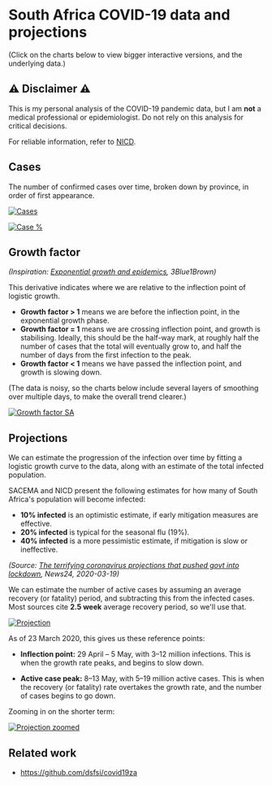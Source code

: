 # South Africa COVID-19 data and projections

(Click on the charts below to view bigger interactive versions, and the underlying data.)

## ⚠️ Disclaimer ⚠️

This is my personal analysis of the COVID-19 pandemic data,
but I am **not** a medical professional or epidemiologist.
Do not rely on this analysis for critical decisions.

For reliable information, refer to [NICD](http://www.nicd.ac.za/).


## Cases

The number of confirmed cases over time, broken down by province, in order of first appearance.

[![Cases]][Cases sheet]

[Cases]: https://docs.google.com/spreadsheets/d/e/2PACX-1vRXZDdEQoIMZ6Jvx_5He7SUCUAXAVdi5fcX0kOepif2403AKugwHZRz5PZ65VBzptsDdEyzJmF_k6Ie/pubchart?oid=1959488780&format=image
[Cases sheet]: https://docs.google.com/spreadsheets/d/1zJC06iokpJ65-ZdJCgqCAIgpYpUTwOlpcxI_27wTtn8/edit#gid=658827335

[![Case %]][Case % sheet]

[Case %]: https://docs.google.com/spreadsheets/d/e/2PACX-1vRXZDdEQoIMZ6Jvx_5He7SUCUAXAVdi5fcX0kOepif2403AKugwHZRz5PZ65VBzptsDdEyzJmF_k6Ie/pubchart?oid=291377335&format=image
[Case % sheet]: https://docs.google.com/spreadsheets/d/1zJC06iokpJ65-ZdJCgqCAIgpYpUTwOlpcxI_27wTtn8/edit#gid=108384335


## Growth factor

_(Inspiration: [Exponential growth and epidemics](https://www.youtube.com/watch?v=Kas0tIxDvrg), 3Blue1Brown)_

This derivative indicates where we are relative to the inflection point of logistic growth.

* **Growth factor > 1** means we are before the inflection point, in the exponential growth phase.
* **Growth factor = 1** means we are crossing inflection point, and growth is stabilising.
  Ideally, this should be the half-way mark, at roughly half the number of cases that the total will eventually grow to,
  and half the number of days from the first infection to the peak.
* **Growth factor < 1** means we have passed the inflection point, and growth is slowing down.

(The data is noisy, so the charts below include several layers of smoothing over multiple days,
to make the overall trend clearer.)

[![Growth factor SA]][Growth factor SA sheet]

[Growth factor SA]: https://docs.google.com/spreadsheets/d/e/2PACX-1vRXZDdEQoIMZ6Jvx_5He7SUCUAXAVdi5fcX0kOepif2403AKugwHZRz5PZ65VBzptsDdEyzJmF_k6Ie/pubchart?oid=759993482&format=image
[Growth factor SA sheet]: https://docs.google.com/spreadsheets/d/1zJC06iokpJ65-ZdJCgqCAIgpYpUTwOlpcxI_27wTtn8/edit#gid=1190480589

<!-- Hide for now
[![Growth Factor WC]][Growth Factor WC sheet]

[Growth Factor WC]: https://docs.google.com/spreadsheets/d/e/2PACX-1vRXZDdEQoIMZ6Jvx_5He7SUCUAXAVdi5fcX0kOepif2403AKugwHZRz5PZ65VBzptsDdEyzJmF_k6Ie/pubchart?oid=1440192137&format=image
[Growth Factor WC sheet]: https://docs.google.com/spreadsheets/d/1zJC06iokpJ65-ZdJCgqCAIgpYpUTwOlpcxI_27wTtn8/edit#gid=473566654
-->


## Projections

We can estimate the progression of the infection over time by fitting a logistic growth curve to the data,
along with an estimate of the total infected population.

SACEMA and NICD present the following estimates for how many of South Africa's population will become infected:

* **10% infected** is an optimistic estimate, if early mitigation measures are effective.
* **20% infected** is typical for the seasonal flu (19%).
* **40% infected** is a more pessimistic estimate, if mitigation is slow or ineffective.

_(Source: [The terrifying coronavirus projections that pushed govt into lockdown][1], News24, 2020-03-19)_

[1]: https://www.news24.com/SouthAfrica/News/exclusive-the-terrifying-coronavirus-projections-that-pushed-government-into-lockdown-action-20200319

We can estimate the number of active cases by assuming an average recovery (or fatality) period,
and subtracting this from the infected cases.
Most sources cite **2.5 week** average recovery period, so we'll use that.

[![Projection]][Projection sheet]

[Projection]: https://docs.google.com/spreadsheets/d/e/2PACX-1vRXZDdEQoIMZ6Jvx_5He7SUCUAXAVdi5fcX0kOepif2403AKugwHZRz5PZ65VBzptsDdEyzJmF_k6Ie/pubchart?oid=719594516&format=image
[Projection sheet]: https://docs.google.com/spreadsheets/d/1zJC06iokpJ65-ZdJCgqCAIgpYpUTwOlpcxI_27wTtn8/edit#gid=1060653400

As of 23 March 2020, this gives us these reference points:

* **Inflection point:** 29 April – 5 May, with 3–12 million infections.
  This is when the growth rate peaks, and begins to slow down.

* **Active case peak:** 8–13 May, with 5–19 million active cases.
  This is when the recovery (or fatality) rate overtakes the growth rate,
  and the number of cases begins to go down.

Zooming in on the shorter term:

[![Projection zoomed]][Projection zoomed sheet]

[Projection zoomed]: https://docs.google.com/spreadsheets/d/e/2PACX-1vRXZDdEQoIMZ6Jvx_5He7SUCUAXAVdi5fcX0kOepif2403AKugwHZRz5PZ65VBzptsDdEyzJmF_k6Ie/pubchart?oid=1121253821&format=image
[Projection zoomed sheet]: https://docs.google.com/spreadsheets/d/1zJC06iokpJ65-ZdJCgqCAIgpYpUTwOlpcxI_27wTtn8/edit#gid=649467783


## Related work

* https://github.com/dsfsi/covid19za
